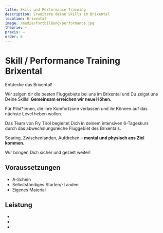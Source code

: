 ```yaml
---
title: Skill und Performance Training
description: Erweitere deine Skills im Brixental 
location: Brixental
image: /media/fortbildung/performance.jpg
theorie: –
praxis: –
order: 6
---
```


# Skill / Performance Training Brixental

Entdecke das Brixental!

Wir zeigen dir die besten Fluggebiete bei uns im Brixental und Du zeigst uns Deine Skills! **Gemeinsam erreichen wir neue Höhen.**

Für Pilot*innen, die ihre Komfortzone verlassen und ihr Können auf das nächste Level heben wollen. 

Das Team von Fly Tirol begleitet Dich in deinem intensiven 6-Tageskurs durch das abwechslungsreiche Fluggebiet des Brixentals.

Soaring, Zwischenlanden, Aufdrehen – **mental und physisch ans Ziel kommen.** 

Wir bringen Dich sicher und gezielt weiter!

## Voraussetzungen

* A-Schein
* Selbstständiges Starten/-Landen
* Eigenes Material

## Leistung

*
*
*
